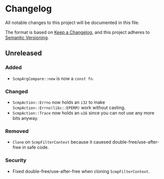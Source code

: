 # Changelog

All notable changes to this project will be documented in this file.

The format is based on [Keep a Changelog](https://keepachangelog.com/en/1.0.0/),
and this project adheres to [Semantic Versioning](https://semver.org/spec/v2.0.0.html).

## Unreleased
### Added
- `ScmpArgCompare::new` is now a `const fn`.

### Changed
- `ScmpAction::Errno` now holds an `i32` to make `ScmpAction::Errno(libc::EPERM)`
  work without casting.
- `ScmpAction::Trace` now holds an `u16` since you can not use any more bits anyway.

### Removed
- `Clone` on `ScmpFilterContext` because it cauesed double-free/use-after-free
   in safe code.

### Security
- Fixed double-free/use-after-free when cloning `ScmpFilterContext`.
